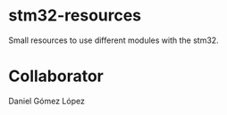 # stm32-resources
Small resources to use different modules with the stm32.

# Collaborator
Daniel Gómez López
